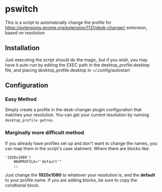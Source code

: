 # pswitch
This is a script to automatcially change the profile for https://extensions.gnome.org/extension/1131/desk-changer/ extension, based on resolution

## Installation
Just executing the script should do the magic, but if you wish, you may have it auto-run by editing the EXEC path in the desktop_profile.desktop file, and placing desktop_profile.desktop in ~/.config/autostart

## Configuration
### Easy Method
Simply create a profile in the desk-changer plugin configuration that matches your resolution.  You can get your current resolution by running `desktop_profile getres`.
### Marginally more difficult method
If you already have profiles set up and don't want to change the names, you can map them in the script's case statment.  Where there are blocks like:

	'1920x1080')
		NEWPROFILE="'default'"
		;;

Just change the **1920x1080** to whatever your resolution is, and the **default** to your profile name.  If you are adding blocks, be sure to copy the condtional block.
